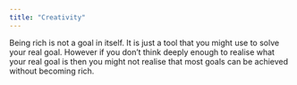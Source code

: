 ```yaml
---
title: "Creativity"
---
```


Being rich is not a goal in itself. It is just a tool that you might use to solve your real goal. However if you don’t think deeply enough to realise what your real goal is then you might not realise that most goals can be achieved without becoming rich.